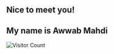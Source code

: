 ## Nice to meet you!
## My name is Awwab Mahdi

![Visitor Count](https://profile-counter.glitch.me/obliviance/count.svg)
